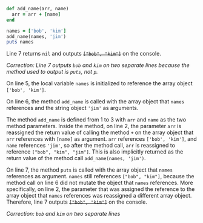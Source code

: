 ```ruby
def add_name(arr, name)
  arr = arr + [name]
end

names = ['bob', 'kim']
add_name(names, 'jim')
puts names
```
Line 7 returns `nil` and outputs ~~`["bob", "kim"]`~~ on the console.

*Correction: Line 7 outputs `bob` and `kim` on two separate lines because the method used to output is `puts`, not `p`.*

On line 5, the local variable `names` is initialized to reference the array object `['bob', 'kim']`.

On line 6, the method `add_name` is called with the array object that `names` references and the string object `'jim'` as arguments.

The method `add_name` is defined from 1 to 3 with `arr` and `name` as the two method parameters. Inside the method, on line 2, the parameter `arr` is reassigned the return value of calling the method `+` on the array object that `arr` references with `[name]` as argument. `arr` references `['bob', 'kim']`, and `name` references `'jim'`, so after the method call, `arr` is reassigned to reference `["bob", "kim", "jim"]`. This is also implicitly returned as the return value of the method call `add_name(names, 'jim')`.

On line 7, the method `puts` is called with the array object that `names` references as argument. `names` still references `["bob", "kim"]`, because the method call on line 6 did not mutate the object that `names` references. More specifically, on line 2, the parameter that was assigned the reference to the array object that `names` references was reassigned a different array object. Therefore, line 7 outputs ~~`["bob", "kim"]`~~ on the console.

*Correction: `bob` and `kim` on two separate lines*